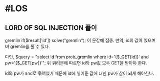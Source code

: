 #LOS
=========
LORD OF SQL INJECTION 풀이
---------
gremlin
  if($result['id']) solve("gremlin"); 이 문장에 집중.
  만약, id의 값이 있으며녀 gremlin을 풀 수 있다.
  
  다만, 
  $query = "select id from prob_gremlin where id='{$_GET[id]}' and pw='{$_GET[pw]}'";
  위 쿼리문에 따르면 id와 pw값 모두 GET을 받아야 한다.
  
  id와 pw가 and로 묶여있기 때문에 id에 넣어준 값에 대한 pw가 참이 되게 해야한다.
